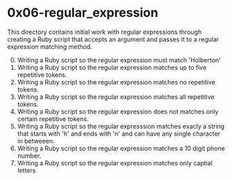 # 0x06-regular_expression
This directory contains initial work with regular expressions through creating a Ruby script that accepts an argument and passes it to a regular expression matching method.

0. Writing a Ruby script so the regular expression must match 'Holberton'
1. Writing a Ruby script so the regular expression matches up to five repetitive tokens.
2. Writing a Ruby script so the regular expression matches no repetitive tokens.
3. Writing a Ruby script so the regular expression matches all repetitive tokens.
4. Writing a Ruby script so the regular expression does not matches only certain repetitive tokens.
5. Writing a Ruby script so the regular expresssion matches exacly a string that starts with 'h' and ends with 'n' and can have any single character in betweeen.
6. Writing a Ruby script so the regular expression matches a 10 digit phone number.
7. Writing a Ruby script so the regular expression matches only captial letters
